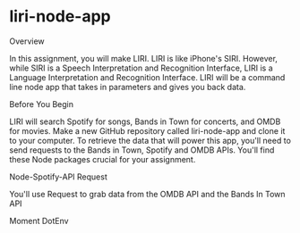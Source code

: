 # liri-node-app
Overview

In this assignment, you will make LIRI. LIRI is like iPhone's SIRI. However, while SIRI is a Speech Interpretation and Recognition Interface, LIRI is a Language Interpretation and Recognition Interface. LIRI will be a command line node app that takes in parameters and gives you back data.

Before You Begin

LIRI will search Spotify for songs, Bands in Town for concerts, and OMDB for movies.
Make a new GitHub repository called liri-node-app and clone it to your computer.
To retrieve the data that will power this app, you'll need to send requests to the Bands in Town, Spotify and OMDB APIs. You'll find these Node packages crucial for your assignment.

Node-Spotify-API
Request

You'll use Request to grab data from the OMDB API and the Bands In Town API

Moment
DotEnv
